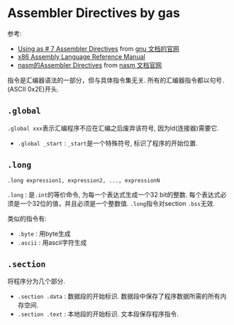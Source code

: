 # Assembler Directives by gas
参考:
- [Using as # 7 Assembler Directives](https://sourceware.org/binutils/docs/as/index.html) from [gnu 文档的官网](https://www.gnu.org/manual/manual.html)
- [x86 Assembly Language Reference Manual](https://docs.oracle.com/cd/E26502_01/html/E28388/eoiyg.html)
- [nasm的Assembler Directives](https://www.nasm.us/xdoc/2.14.02/html/nasmdoc6.html) from [nasm 文档官网](https://www.nasm.us/docs.php)

指令是汇编器语法的一部分，但与具体指令集无关. 所有的汇编器指令都以句号`.`(ASCII 0x2E)开头.

## `.global`
`.global xxx`表示汇编程序不应在汇编之后废弃该符号, 因为ld(连接器)需要它.

- `.global _start` : `_start`是一个特殊符号, 标识了程序的开始位置.

## `.long`
`.long expression1, expression2, ..., expressionN`

`.long` : 是`.int`的等价命令, 为每一个表达式生成一个32 bit的整数. 每个表达式必须是一个32位的值，并且必须是一个整数值. `.long`指令对section `.bss`无效.

类似的指令有:
- `.byte` : 用byte生成
- `.ascii` : 用ascii字符生成


## `.section`
将程序分为几个部分.


- `.section .data` : 数据段的开始标识. 数据段中保存了程序数据所需的所有内存空间.
- `.section .text` : 本地段的开始标识. 文本段保存程序指令.
